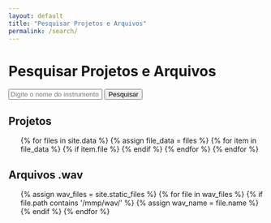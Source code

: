 ```yaml
---
layout: default
title: "Pesquisar Projetos e Arquivos"
permalink: /search/
---
```


<main class="main-content">
  <div class="container">
    <h1>Pesquisar Projetos e Arquivos</h1>
    <input type="text" id="search-input" placeholder="Digite o nome do instrumento">
    <button id="search-button">Pesquisar</button>
  </div>

  <div class="projects">
    <h2>Projetos</h2>
    <ul id="project-list">
      {% for files in site.data %}
        {% assign file_data = files %}
        {% for item in file_data %}
          {% if item.file %}
            <li class="project-item hidden" data-file="{{ item.file }}" data-instruments="{% for track in item.tracks %}{% for instrument in track.instruments %}{{ instrument.instrument_name }}{% if forloop.last == false %}, {% endif %}{% endfor %}{% if forloop.last == false %}, {% endif %}{% endfor %}">
              <strong class="project-title">{{ item.file }}</strong>
              <div class="project-details hidden">
                <br>
                {% if item.bpm %}
                  <strong>BPM:</strong> {{ item.bpm }}<br>
                {% endif %}
                <strong>Instrumentos:</strong>
                <ul class="instrument-list">
                  {% for track in item.tracks %}
                    {% for instrument in track.instruments %}
                      <li class="instrument-name">{{ instrument.instrument_name }}</li>
                    {% endfor %}
                  {% endfor %}
                </ul>
              </div>
            </li>
          {% endif %}
        {% endfor %}
      {% endfor %}
    </ul>
  </div>

  <div class="wavFiles">
    <h2>Arquivos .wav</h2>
    <ul id="wav-list">
      {% assign wav_files = site.static_files %}
      {% for file in wav_files %}
        {% if file.path contains '/mmp/wav/' %}
          {% assign wav_name = file.name %}
          <li class="wav-item hidden" data-file="{{ wav_name }}">
            <span>{{ file.name }}</span><br>
            <audio controls>
              <source src="{{ file.path | relative_url }}" type="audio/wav">
              Seu navegador não suporta o elemento de áudio.
            </audio>
          </li>
        {% endif %}
      {% endfor %}
    </ul>
  </div>
</main>

<style>
  .hidden { display: none; }
  .project-details {
    margin: 10px;
  }
  .project-title {
    cursor: pointer;
    display: block;
    font-weight: bold;
  }
  .wav-item {
    margin: 10px;
  }
</style>

<script>
  document.getElementById('search-button').addEventListener('click', function() {
  var query = document.getElementById('search-input').value;

  // Filtra projetos
  var projectItems = document.querySelectorAll('#project-list .project-item');
  var visibleProjectFiles = new Set(); // Usando um Set para evitar duplicatas

  projectItems.forEach(function(item) {
    var instruments = item.getAttribute('data-instruments');
    var projectFileName = item.getAttribute('data-file')
    if (instruments.includes(query)) {
      item.classList.remove('hidden');
      visibleProjectFiles.add(projectFileName); // Adiciona o nome do arquivo do projeto ao conjunto
    } else {
      item.classList.add('hidden');
    }
  });

  // Filtra arquivos .wav
  var wavItems = document.querySelectorAll('#wav-list .wav-item');
  wavItems.forEach(function(item) {
    var wavFileName = item.getAttribute('data-file');
    if (visibleProjectFiles.size == 0 || visibleProjectFiles.has(wavFileName)) {
      item.classList.remove('hidden');
    } else {
      item.classList.add('hidden');
    }
  });

  // Mostra as listas se houver itens visíveis
  var hasVisibleProjects = Array.from(projectItems).some(item => !item.classList.contains('hidden'));
  var hasVisibleWavFiles = Array.from(wavItems).some(item => !item.classList.contains('hidden'));

  document.getElementById('project-list').classList.toggle('hidden', !hasVisibleProjects);
  document.getElementById('wav-list').classList.toggle('hidden', !hasVisibleWavFiles);
});

// Expande ou colapsa detalhes do projeto ao clicar no título
document.querySelectorAll('#project-list .project-title').forEach(function(title) {
  title.addEventListener('click', function() {
    var details = this.nextElementSibling; // A próxima div que contém detalhes
    var fileName = this.parentElement.getAttribute('data-file');
    console.log('Projeto clicado:', fileName);

    // Toggle de visibilidade dos detalhes do projeto
    if (details.classList.contains('hidden')) {
      details.classList.remove('hidden');
      
      // Mostrar apenas o arquivo .wav correspondente
      document.querySelectorAll('#wav-list .wav-item').forEach(function(wavItem) {
        var wavItemFileName = wavItem.getAttribute('data-file');
  
        var parts = fileName.split('/');
        var auxName = parts.pop(); // ou parts[parts.length - 1]
        parts = auxName.split('.');
        wavName = parts[0] + '.wav';
        
        if (wavItemFileName == wavName) {
          console.log('Encontrou');
          wavItem.classList.remove('hidden');
        } else {
          wavItem.classList.add('hidden');
        }
      });
    } else {
      details.classList.add('hidden');
      
      // Esconder todos os arquivos .wav quando detalhes são ocultados
      document.querySelectorAll('#wav-list .wav-item').forEach(function(wavItem) {
        wavItem.classList.add('hidden');
      });
    }
  });
});

// Inicialmente, esconde todos os arquivos .wav
document.querySelectorAll('#wav-list .wav-item').forEach(function(item) {
  item.classList.add('hidden');
});


</script>
